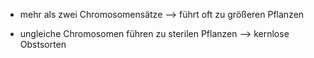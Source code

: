 - mehr als zwei Chromosomensätze
--> führt oft zu größeren Pflanzen

- ungleiche Chromosomen führen zu sterilen Pflanzen --> kernlose Obstsorten